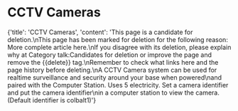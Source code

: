 
# CCTV Cameras

{'title': 'CCTV Cameras', 'content': 'This page is a candidate for deletion.\nThis page has been marked for deletion for the following reason: More complete article here.\nIf you disagree with its deletion, please explain why at Category talk:Candidates for deletion or improve the page and remove the {{delete}} tag.\nRemember to check what links here and the page history before deleting.\nA CCTV Camera system can be used for realtime surveillance and security around your base when powered\nand paired with the Computer Station. Uses 5 electricity. Set a camera identifier and put the camera identifier\nin a computer station to view the camera. (Default identifier is colbalt1)'}
